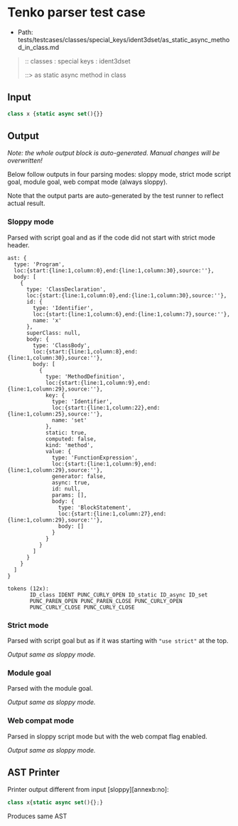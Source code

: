 # Tenko parser test case

- Path: tests/testcases/classes/special_keys/ident3dset/as_static_async_method_in_class.md

> :: classes : special keys : ident3dset
>
> ::> as static async method in class

## Input

`````js
class x {static async set(){}}
`````

## Output

_Note: the whole output block is auto-generated. Manual changes will be overwritten!_

Below follow outputs in four parsing modes: sloppy mode, strict mode script goal, module goal, web compat mode (always sloppy).

Note that the output parts are auto-generated by the test runner to reflect actual result.

### Sloppy mode

Parsed with script goal and as if the code did not start with strict mode header.

`````
ast: {
  type: 'Program',
  loc:{start:{line:1,column:0},end:{line:1,column:30},source:''},
  body: [
    {
      type: 'ClassDeclaration',
      loc:{start:{line:1,column:0},end:{line:1,column:30},source:''},
      id: {
        type: 'Identifier',
        loc:{start:{line:1,column:6},end:{line:1,column:7},source:''},
        name: 'x'
      },
      superClass: null,
      body: {
        type: 'ClassBody',
        loc:{start:{line:1,column:8},end:{line:1,column:30},source:''},
        body: [
          {
            type: 'MethodDefinition',
            loc:{start:{line:1,column:9},end:{line:1,column:29},source:''},
            key: {
              type: 'Identifier',
              loc:{start:{line:1,column:22},end:{line:1,column:25},source:''},
              name: 'set'
            },
            static: true,
            computed: false,
            kind: 'method',
            value: {
              type: 'FunctionExpression',
              loc:{start:{line:1,column:9},end:{line:1,column:29},source:''},
              generator: false,
              async: true,
              id: null,
              params: [],
              body: {
                type: 'BlockStatement',
                loc:{start:{line:1,column:27},end:{line:1,column:29},source:''},
                body: []
              }
            }
          }
        ]
      }
    }
  ]
}

tokens (12x):
       ID_class IDENT PUNC_CURLY_OPEN ID_static ID_async ID_set
       PUNC_PAREN_OPEN PUNC_PAREN_CLOSE PUNC_CURLY_OPEN
       PUNC_CURLY_CLOSE PUNC_CURLY_CLOSE
`````

### Strict mode

Parsed with script goal but as if it was starting with `"use strict"` at the top.

_Output same as sloppy mode._

### Module goal

Parsed with the module goal.

_Output same as sloppy mode._

### Web compat mode

Parsed in sloppy script mode but with the web compat flag enabled.

_Output same as sloppy mode._

## AST Printer

Printer output different from input [sloppy][annexb:no]:

````js
class x{static async set(){};}
````

Produces same AST
